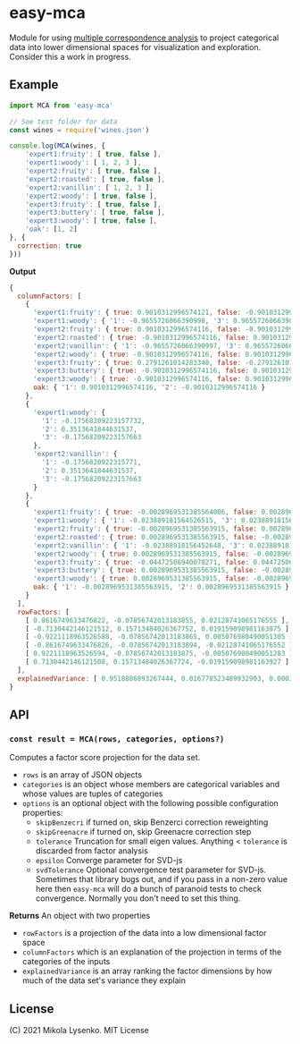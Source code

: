 # easy-mca

Module for using [multiple correspondence analysis](https://en.wikipedia.org/wiki/Multiple_correspondence_analysis) to project categorical data into lower dimensional spaces for visualization and exploration.  Consider this a work in progress.

## Example

```js
import MCA from 'easy-mca'

// See test folder for data
const wines = require('wines.json')

console.log(MCA(wines, {
    'expert1:fruity': [ true, false ],
    'expert1:woody': [ 1, 2, 3 ],
    'expert2:fruity': [ true, false ],
    'expert2:roasted': [ true, false ],
    'expert2:vanillin': [ 1, 2, 3 ],
    'expert2:woody': [ true, false ],
    'expert3:fruity': [ true, false ],
    'expert3:buttery': [ true, false ],
    'expert3:woody': [ true, false ],
    'oak': [1, 2]
}, {
  correction: true
}))
```

**Output**

```js
{
  columnFactors: [
    {
      'expert1:fruity': { true: 0.9010312996574121, false: -0.9010312996574116 },
      'expert1:woody': { '1': -0.9655726066390998, '3': 0.9655726066390999 },
      'expert2:fruity': { true: 0.9010312996574116, false: -0.9010312996574116 },
      'expert2:roasted': { true: -0.9010312996574116, false: 0.9010312996574116 },
      'expert2:vanillin': { '1': -0.9655726066390997, '3': 0.9655726066390999 },
      'expert2:woody': { true: -0.9010312996574116, false: 0.9010312996574116 },
      'expert3:fruity': { true: 0.2791261014283348, false: -0.2791261014283348 },
      'expert3:buttery': { true: -0.9010312996574116, false: 0.9010312996574116 },
      'expert3:woody': { true: -0.9010312996574116, false: 0.9010312996574116 },
      oak: { '1': 0.9010312996574116, '2': -0.9010312996574116 }
    },
    {
      'expert1:woody': {
        '1': -0.17568209223157732,
        '2': 0.3513641844631537,
        '3': -0.17568209223157663
      },
      'expert2:vanillin': {
        '1': -0.1756820922315771,
        '2': 0.3513641844631537,
        '3': -0.17568209223157663
      }
    },
    {
      'expert1:fruity': { true: -0.0028969531385564006, false: 0.00289695313855638 },
      'expert1:woody': { '1': -0.023889181564526515, '3': 0.023889181564526536 },
      'expert2:fruity': { true: -0.0028969531385563915, false: 0.0028969531385563915 },
      'expert2:roasted': { true: 0.0028969531385563915, false: -0.0028969531385563915 },
      'expert2:vanillin': { '1': -0.02388918156452648, '3': 0.023889181564526536 },
      'expert2:woody': { true: 0.0028969531385563915, false: -0.0028969531385563915 },
      'expert3:fruity': { true: -0.04472506940078271, false: 0.04472506940078271 },
      'expert3:buttery': { true: 0.0028969531385563915, false: -0.0028969531385563915 },
      'expert3:woody': { true: 0.0028969531385563915, false: -0.0028969531385563915 },
      oak: { '1': -0.0028969531385563915, '2': 0.0028969531385563915 }
    }
  ],
  rowFactors: [
    [ 0.8616749633476822, -0.07856742013183855, 0.02128741065176555 ],
    [ -0.7130442146121512, 0.15713484026367752, 0.019159098981163875 ],
    [ -0.9221118963526588, -0.07856742013183865, 0.005076980490051305 ],
    [ -0.8616749633476826, -0.07856742013183894, -0.02128741065176552 ],
    [ 0.9221118963526594, -0.07856742013183875, -0.005076980490051283 ],
    [ 0.7130442146121508, 0.15713484026367724, -0.019159098981163927 ]
  ],
  explainedVariance: [ 0.9518886893267444, 0.016778523489932903, 0.00038325533115652694 ]
}
```

## API

### `const result = MCA(rows, categories, options?)`

Computes a factor score projection for the data set.

* `rows` is an array of JSON objects
* `categories` is an object whose members are categorical variables and whose values are tuples of categories
* `options` is an optional object with the following possible configuration properties:
    * `skipBenzecri` if turned on, skip Benzerci correction reweighting
    * `skipGreenacre` if turned on, skip Greenacre correction step
    * `tolerance` Truncation for small eigen values.  Anything < `tolerance` is discarded from factor analysis
    * `epsilon` Converge parameter for SVD-js
    * `svdTolerance` Optional convergence test parameter for SVD-js.  Sometimes that library bugs out, and if you pass in a non-zero value here then `easy-mca` will do a bunch of paranoid tests to check convergence.  Normally you don't need to set this thing.

**Returns** An object with two properties

* `rowFactors` is a projection of the data into a low dimensional factor space
* `columnFactors` which is an explanation of the projection in terms of the categories of the inputs
* `explainedVariance` is an array ranking the factor dimensions by how much of the data set's variance they explain

## License

(C) 2021 Mikola Lysenko. MIT License